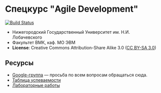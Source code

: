 # Спецкурс "Agile Development"

[![Build Status][travis-badge]][travis]

 - Нижегородский Государственный Университет им. Н.И. Лобачевского
 - Факультет ВМК, каф. МО ЭВМ
 - **License**: Creative Commons Attribution-Share Alike 3.0 ([CC BY-SA 3.0][cc3])

## Ресурсы

 - [Google-группа][list] — просьба по всем вопросам обращаться сюда.
 - [Таблица успеваемости][hall-of-fame]
 - [Лабораторные работы][labs]

<!-- LINKS -->

[travis]:       https://travis-ci.org/UNN-VMK-Software/agile-course-practice
[travis-badge]: https://travis-ci.org/UNN-VMK-Software/agile-course-practice.svg?branch=master
[cc3]:          http://creativecommons.org/licenses/by-sa/3.0/
[list]:         https://groups.google.com/forum/?hl=ru#!forum/agile-development-course
[hall-of-fame]: https://docs.google.com/spreadsheet/ccc?key=0AsBBkrQIoSbjdGh5UFhSRVdQZmZhWXJLNjhwV08zU0E&usp=drive_web&authkey=CNXx0YMC&authkey=CNXx0YMC#gid=9
[labs]:         https://github.com/UNN-VMK-Software/agile-course-theory/tree/master/lab-guide
